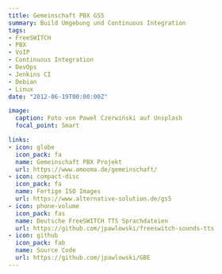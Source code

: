 ```yaml
---
title: Gemeinschaft PBX GS5
summary: Build Umgebung und Continuous Integration
tags:
- FreeSWITCH
- PBX
- VoIP
- Continuous Integration
- DevOps
- Jenkins CI
- Debian
- Linux
date: "2012-06-19T00:00:00Z"

image:
  caption: Foto von Paweł Czerwiński auf Unsplash
  focal_point: Smart

links:
- icon: globe
  icon_pack: fa
  name: Gemeinschaft PBX Projekt
  url: https://www.amooma.de/gemeinschaft/
- icon: compact-disc
  icon_pack: fa
  name: Fertige ISO Images
  url: https://www.alternative-solution.de/gs5
- icon: phone-volume
  icon_pack: fas
  name: Deutsche FreeSWITCH TTS Sprachdateien
  url: https://github.com/jpawlowski/freeswitch-sounds-tts
- icon: github
  icon_pack: fab
  name: Source Code
  url: https://github.com/jpawlowski/GBE
---
```


